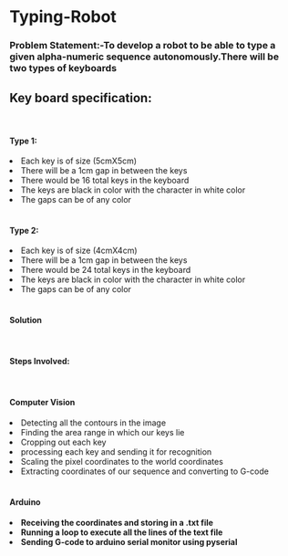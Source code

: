 # Typing-Robot
<H3>Problem Statement:-To develop a robot to be able to type a given alpha-numeric sequence autonomously.There will be two types of keyboards</H3>

<H2>Key board specification:</H2>
<br>
<H4>Type 1:</H4>

<li>Each key is of size (5cmX5cm)</li>
<li>There will be a 1cm gap in between the keys</li>
<li>There would be 16 total keys in the keyboard</li>
<li>The keys are black in color with the character in white color</li>
<li>The gaps can be of any color</li>
<br>
<H4>Type 2:</H4>

<li>Each key is of size (4cmX4cm)</li>
<li>There will be a 1cm gap in between the keys</li>
<li>There would be 24 total keys in the keyboard</li>
<li>The keys are black in color with the character in white color</li>
<li>The gaps can be of any color</li>
 <br>
<H4>Solution</H4>
  <br>
<H4>Steps Involved:</H4>
<br>
<H4>Computer Vision</H4>
<li>Detecting all the contours in the image</li>
<li>Finding the area range in which our keys lie</li>
<li>Cropping out each key</li>
<li>processing each key and sending it for recognition</li>
<li>Scaling the pixel coordinates to the world coordinates</li>
<li>Extracting coordinates of our sequence and converting to G-code</li>
  <br>
<H4>Arduino<H4>

<li>Receiving the coordinates and storing in a .txt file</li>
<li>Running a loop to execute all the lines of the text file</li>
<li>Sending G-code to arduino serial monitor using pyserial</li>
